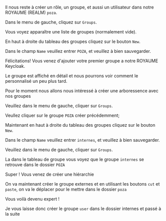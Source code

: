 Il nous reste à créer un rôle, un groupe, et aussi un utilisateur dans notre ROYAUME (REALM) `poza`.

Dans le menu de gauche, cliquez sur `Groups`. 

Vous voyez apparaître une liste de groupes (normalement vide). 

En haut à droite du tableau des groupes cliquez sur le bouton `New`.

Dans le champ `Name` veuillez entrer `POZA`, et veuillez à bien sauvegarder.

Félicitations! Vous venez d'ajouter votre premier groupe a notre ROYAUME Keycloak.

Le groupe est affiché en détail et nous pourrons voir comment le personnalisé un peu plus tard.

Pour le moment nous allons nous intéressé à créer une arboressence avec nos groupes

Veuillez dans le menu de gauche, cliquer sur `Groups`. 

Veullez cliquer sur le groupe `POZA` créer précédemment;

Maintenant en haut à droite du tableau des groupes cliquez sur le bouton `New`.

Dans le champ `Name` veuillez entrer `internes`, et veuillez à bien sauvegarder.

Veuillez dans le menu de gauche, cliquer sur `Groups`. 

La dans le tableau de groupe vous voyez que le groupe `internes` se retrouve dans le dossier `POZA`

Super ! Vous venez de créer une hiérarchie

On va maintenant créer le groupe externes et en utilisant les boutons `cut` et `paste`, on va le déplacer pour le mettre dans le dossier `poza`

Vous voilà devenu expert !

Je vous laisse donc créer le groupe `user` dans le dossier internes et passé à la suite







